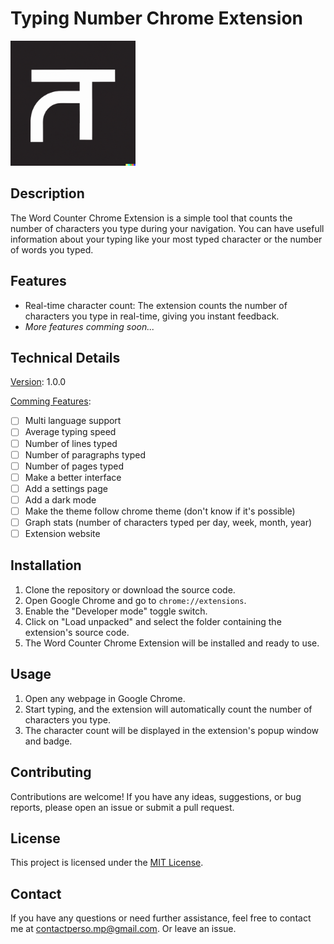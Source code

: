 # Typing Number Chrome Extension

<img src="logo.png" alt="Typing Number Logo (AI generated)" width="200">

## Description

The Word Counter Chrome Extension is a simple tool that counts the number of characters you type during your navigation. You can have usefull information about your typing like your most typed character or the number of words you typed.

## Features

- Real-time character count: The extension counts the number of characters you type in real-time, giving you instant feedback.
- _More features comming soon..._

## Technical Details

<u>Version</u>: 1.0.0

<u>Comming Features</u>:

- [ ] Multi language support
- [ ] Average typing speed
- [ ] Number of lines typed
- [ ] Number of paragraphs typed
- [ ] Number of pages typed
- [ ] Make a better interface
- [ ] Add a settings page
- [ ] Add a dark mode
- [ ] Make the theme follow chrome theme (don't know if it's possible)
- [ ] Graph stats (number of characters typed per day, week, month, year)
- [ ] Extension website

## Installation

1. Clone the repository or download the source code.
2. Open Google Chrome and go to `chrome://extensions`.
3. Enable the "Developer mode" toggle switch.
4. Click on "Load unpacked" and select the folder containing the extension's source code.
5. The Word Counter Chrome Extension will be installed and ready to use.

## Usage

1. Open any webpage in Google Chrome.
2. Start typing, and the extension will automatically count the number of characters you type.
3. The character count will be displayed in the extension's popup window and badge.

## Contributing

Contributions are welcome! If you have any ideas, suggestions, or bug reports, please open an issue or submit a pull request.

## License

This project is licensed under the [MIT License](license.md).

## Contact

If you have any questions or need further assistance, feel free to contact me at [contactperso.mp@gmail.com](mailto:contactperso.mp@gmail.com). Or leave an issue.
